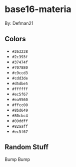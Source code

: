 # base16-materia

By: Defman21

## Colors

* `#263238`
* `#2c393f`
* `#37474f`
* `#707880`
* `#c9ccd3`
* `#cdd3de`
* `#d5dbe5`
* `#ffffff`
* `#ec5f67`
* `#ea9560`
* `#ffcc00`
* `#8bd649`
* `#80cbc4`
* `#89ddff`
* `#82aaff`
* `#ec5f67`

## Random Stuff

Bump
Bump
